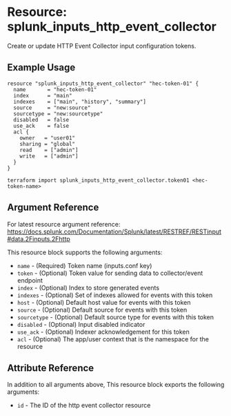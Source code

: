 # Resource: splunk_inputs_http_event_collector
Create or update HTTP Event Collector input configuration tokens.

## Example Usage
```
resource "splunk_inputs_http_event_collector" "hec-token-01" {
  name       = "hec-token-01"
  index      = "main"
  indexes    = ["main", "history", "summary"]
  source     = "new:source"
  sourcetype = "new:sourcetype"
  disabled   = false
  use_ack    = false
  acl {
    owner   = "user01"
    sharing = "global"
    read    = ["admin"]
    write   = ["admin"]
  }
}
```

```
terraform import splunk_inputs_http_event_collector.token01 <hec-token-name>
```

## Argument Reference
For latest resource argument reference: https://docs.splunk.com/Documentation/Splunk/latest/RESTREF/RESTinput#data.2Finputs.2Fhttp

This resource block supports the following arguments:
* `name` - (Required) Token name (inputs.conf key)
* `token` - (Optional) Token value for sending data to collector/event endpoint
* `index` - (Optional) Index to store generated events
* `indexes` - (Optional) Set of indexes allowed for events with this token
* `host` - (Optional) Default host value for events with this token
* `source` - (Optional) Default source for events with this token
* `sourcetype` - (Optional) Default source type for events with this token
* `disabled` - (Optional) Input disabled indicator
* `use_ack` - (Optional) Indexer acknowledgement for this token
* `acl` - (Optional) The app/user context that is the namespace for the resource

## Attribute Reference
In addition to all arguments above, This resource block exports the following arguments:

* `id` - The ID of the http event collector resource
